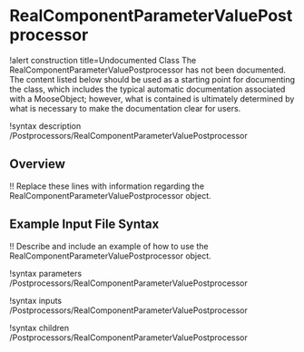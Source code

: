 # RealComponentParameterValuePostprocessor

!alert construction title=Undocumented Class
The RealComponentParameterValuePostprocessor has not been documented. The content listed below should be used as a starting point for
documenting the class, which includes the typical automatic documentation associated with a
MooseObject; however, what is contained is ultimately determined by what is necessary to make the
documentation clear for users.

!syntax description /Postprocessors/RealComponentParameterValuePostprocessor

## Overview

!! Replace these lines with information regarding the RealComponentParameterValuePostprocessor object.

## Example Input File Syntax

!! Describe and include an example of how to use the RealComponentParameterValuePostprocessor object.

!syntax parameters /Postprocessors/RealComponentParameterValuePostprocessor

!syntax inputs /Postprocessors/RealComponentParameterValuePostprocessor

!syntax children /Postprocessors/RealComponentParameterValuePostprocessor
